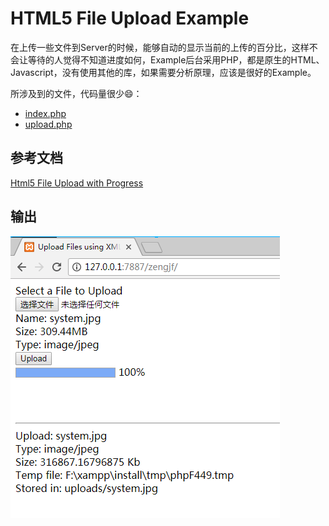 # HTML5 File Upload Example

在上传一些文件到Server的时候，能够自动的显示当前的上传的百分比，这样不会让等待的人觉得不知道进度如何，Example后台采用PHP，都是原生的HTML、Javascript，没有使用其他的库，如果需要分析原理，应该是很好的Example。

所涉及到的文件，代码量很少:smile:：
* [index.php](index.php)
* [upload.php](upload.php)

## 参考文档

[Html5 File Upload with Progress](http://www.matlus.com/html5-file-upload-with-progress/#codeListing3)

## 输出

![HTML5FileUpload.png](image/HTML5FileUpload.png)
